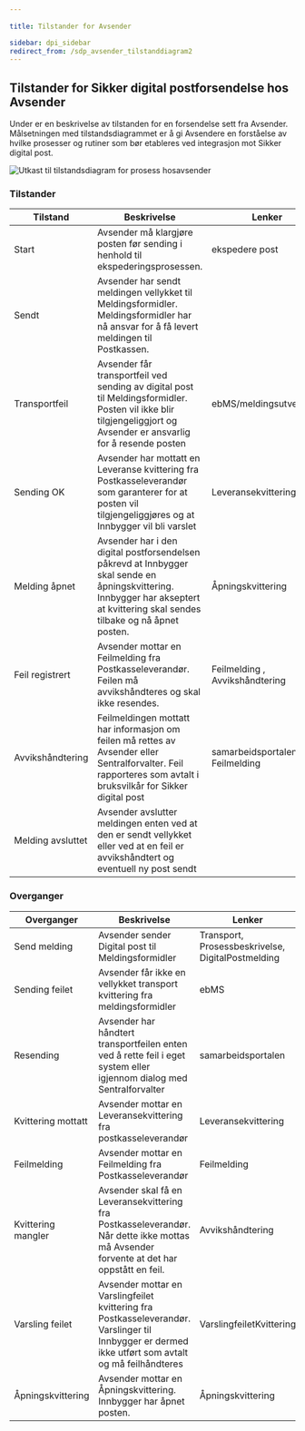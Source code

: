 ```yaml
---
 
title: Tilstander for Avsender  

sidebar: dpi_sidebar
redirect_from: /sdp_avsender_tilstanddiagram2
---
```


## Tilstander for Sikker digital postforsendelse hos Avsender

Under er en beskrivelse av tilstanden for en forsendelse sett fra
Avsender. Målsetningen med tilstandsdiagrammet er å gi Avsendere en
forståelse av hvilke prosesser og rutiner som bør etableres ved
integrasjon mot Sikker digital post.

![Utkast til tilstandsdiagram for prosess hosavsender]({{site.baseurl}}/resources/begrep/sikkerDigitalPost/forretningslag/tilstander_avsender.png)

### Tilstander

| Tilstand  | Beskrivelse | Lenker   |
| --- | --- | --- |
| Start             | Avsender må klargjøre posten før sending i henhold til ekspederingsprosessen.                                                                                                   | ekspedere post                   |
| Sendt             | Avsender har sendt meldingen vellykket til Meldingsformidler. Meldingsformidler har nå ansvar for å få levert meldingen til Postkassen.                                         |                                  |
| Transportfeil     | Avsender får transportfeil ved sending av digital post til Meldingsformidler. Posten vil ikke blir tilgjengeliggjort og Avsender er ansvarlig for å resende posten              | ebMS/meldingsutveksling          |
| Sending OK        | Avsender har mottatt en Leveranse kvittering fra Postkasseleverandør som garanterer for at posten vil tilgjengeliggjøres og at Innbygger vil bli varslet                        | Leveransekvittering              |
| Melding åpnet     | Avsender har i den digital postforsendelsen påkrevd at Innbygger skal sende en åpningskvittering. Innbygger har akseptert at kvittering skal sendes tilbake og nå åpnet posten. | Åpningskvittering                |
| Feil registrert   | Avsender mottar en Feilmelding fra Postkasseleverandør. Feilen må avvikshåndteres og skal ikke resendes.                                                                        | Feilmelding , Avvikshåndtering   |
| Avvikshåndtering  | Feilmeldingen mottatt har informasjon om feilen må rettes av Avsender eller Sentralforvalter. Feil rapporteres som avtalt i bruksvilkår for Sikker digital post                 | samarbeidsportalen , Feilmelding |
| Melding avsluttet | Avsender avslutter meldingen enten ved at den er sendt vellykket eller ved at en feil er avvikshåndtert og eventuell ny post sendt                                              |                                  |

### Overganger

| Overganger         | Beskrivelse    | Lenker       |
| ---| --- | ---|
| Send melding       | Avsender sender Digital post til Meldingsformidler                                                                                                  | Transport, Prosessbeskrivelse, DigitalPostmelding |
| Sending feilet     | Avsender får ikke en vellykket transport kvittering fra meldingsformidler                                                                           | ebMS                                              |
| Resending          | Avsender har håndtert transportfeilen enten ved å rette feil i eget system eller igjennom dialog med Sentralforvalter                               | samarbeidsportalen                                |
| Kvittering mottatt | Avsender mottar en Leveransekvittering fra postkasseleverandør                                                                                      | Leveransekvittering                               |
| Feilmelding        | Avsender mottar en Feilmelding fra Postkasseleverandør                                                                                              | Feilmelding                                       |
| Kvittering mangler | Avsender skal få en Leveransekvittering fra Postkasseleverandør. Når dette ikke mottas må Avsender forvente at det har oppstått en feil.            | Avvikshåndtering                                  |
| Varsling feilet    | Avsender mottar en Varslingfeilet kvittering fra Postkasseleverandør. Varslinger til Innbygger er dermed ikke utført som avtalt og må feilhåndteres | VarslingfeiletKvittering                          |
| Åpningskvittering  | Avsender mottar en Åpningskvittering. Innbygger har åpnet posten.                                                                                   | Åpningskvittering                                 |
